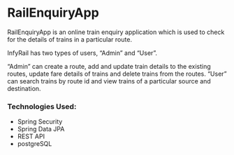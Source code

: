 # RailEnquiryApp

RailEnquiryApp is an online train enquiry application which is used to check for the details of trains in a particular route.

InfyRail has two types of users, “Admin” and “User”.

“Admin” can create a route, add and update train details to the existing routes, update fare details of trains and delete trains from the routes.
“User” can search trains by route id and view trains of a particular source and destination.


### Technologies Used:
* Spring Security
* Spring Data JPA
* REST API
* postgreSQL

